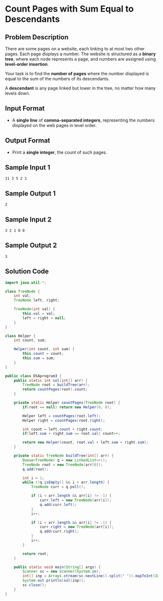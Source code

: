 # Count Pages with Sum Equal to Descendants  

## Problem Description  

There are some pages on a website, each linking to at most two other pages. Each page displays a number. The website is structured as a **binary tree**, where each node represents a page, and numbers are assigned using **level-order insertion**.  

Your task is to find the **number of pages** where the number displayed is equal to the sum of the numbers of its descendants.  

A **descendant** is any page linked but lower in the tree, no matter how many levels down.  

## Input Format  
- A **single line** of **comma-separated integers**, representing the numbers displayed on the web pages in level order.  

## Output Format  
- Print a **single integer**, the count of such pages.  

## Sample Input 1  
```
11 3 5 2 1
```

## Sample Output 1  
```
2
```

## Sample Input 2  
```
3 2 1 0 0
```

## Sample Output 2  
```
3
```

## Solution Code  
```java
import java.util.*;

class TreeNode {
    int val;
    TreeNode left, right;

    TreeNode(int val) {
        this.val = val;
        left = right = null;
    }
}

class Helper {
    int count, sum;

    Helper(int count, int sum) {
        this.count = count;
        this.sum = sum;
    }
}

public class DSAprogram3 {
    public static int sol(int[] arr) {
        TreeNode root = buildTree(arr);
        return countPages(root).count;
    }

    private static Helper countPages(TreeNode root) {
        if(root == null) return new Helper(0, 0);

        Helper left = countPages(root.left);
        Helper right = countPages(root.right);

        int count = left.count + right.count;
        if(left.sum + right.sum == root.val) count++;

        return new Helper(count, root.val + left.sum + right.sum);
    }

    private static TreeNode buildTree(int[] arr) {
        Queue<TreeNode> q = new LinkedList<>();
        TreeNode root = new TreeNode(arr[0]);
        q.add(root);

        int i = 1;
        while (!q.isEmpty() && i < arr.length) {
            TreeNode curr = q.poll();

            if (i < arr.length && arr[i] != -1) {
                curr.left = new TreeNode(arr[i]);
                q.add(curr.left);
            }
            i++;

            if (i < arr.length && arr[i] != -1) {
                curr.right = new TreeNode(arr[i]);
                q.add(curr.right);
            }
            i++;
        }

        return root;
    }

    public static void main(String[] args) {
        Scanner sc = new Scanner(System.in);
        int[] inp = Arrays.stream(sc.nextLine().split(" ")).mapToInt(Integer::parseInt).toArray();
        System.out.println(sol(inp));
        sc.close();
    }
}
```